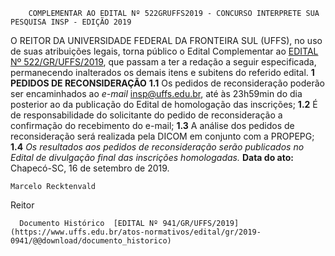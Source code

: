        COMPLEMENTAR AO EDITAL Nº 522GRUFFS2019 - CONCURSO INTERPRETE SUA PESQUISA INSP - EDIÇÃO 2019  

 O REITOR DA UNIVERSIDADE FEDERAL DA FRONTEIRA SUL (UFFS), no uso de suas atribuições legais, torna público o Edital Complementar ao [EDITAL Nº 522/GR/UFFS/2019](https://www.uffs.edu.br/atos-normativos/edital/gr/2019-0522), que passam a ter a redação a seguir especificada, permanecendo inalterados os demais itens e subitens do referido edital.  **1 PEDIDOS DE RECONSIDERAÇÃO** **1.1**  Os pedidos de reconsideração poderão ser encaminhados ao *e-mail*  insp@uffs.edu.br, até às 23h59min do dia posterior ao da publicação do Edital de homologação das inscrições; **1.2**  É de responsabilidade do solicitante do pedido de reconsideração a confirmação do recebimento do e-mail; **1.3**  A análise dos pedidos de reconsideração será realizada pela DICOM em conjunto com a PROPEPG; **1.4**  *Os resultados aos pedidos de reconsideração serão publicados no Edital de divulgação final das inscrições homologadas.*        **Data do ato:** Chapecó-SC, 16 de setembro de 2019.   
 

    Marcelo Recktenvald   
 Reitor 

      Documento Histórico  [EDITAL Nº 941/GR/UFFS/2019](https://www.uffs.edu.br/atos-normativos/edital/gr/2019-0941/@@download/documento_historico)     
      